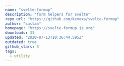 ```yaml
---
name: "svelte-formup"
description: "form helpers for svelte"
repo_url: "https://github.com/kenoxa/svelte-formup"
author: "sastan"
homepage: "https://svelte-formup.js.org"
downloads: 33
updated: "2020-07-13T10:36:44.595Z"
outdated: true
github_stars: 3
tags: 
  - utility
---
```

